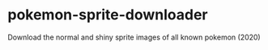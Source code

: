 # pokemon-sprite-downloader
Download the normal and shiny sprite images of all known pokemon (2020)
